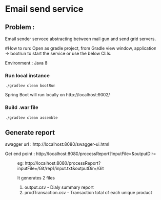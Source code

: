 # Email send service

## Problem :

Email sender servoce abstracting between mail gun and send grid servers.


#How to run: 
Open as gradle project, from Gradle view window, application -> bootrun to start the service
or use the below CLIs.


Environment : Java 8

### Run local instance
`./gradlew clean bootRun`

Spring Boot will run locally on http://localhost:9002/


### Build .war file
`./gradlew clean assemble`

## Generate report

swagger url : http://localhost:8080/swagger-ui.html

Get end point : http://localhost:8080/processReport?inputFile=<txt path>&outputDir=<dir with write permissions>
eg: http://localhost:8080/processReport?inputFile=/Git/rep1/input.txt&outputDir=/Git

It generates 2 files

1. output.csv - Dialy summary report
2. prodTransaction.csv - Transaction total of each unique product




